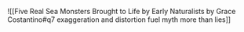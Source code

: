![[Five Real Sea Monsters Brought to Life by Early Naturalists by Grace Costantino#q7 exaggeration and distortion fuel myth more than lies]]